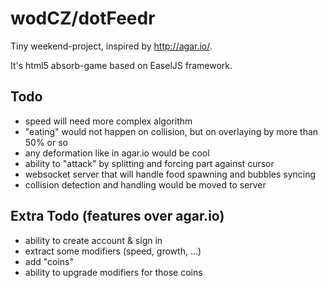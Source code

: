 # wodCZ/dotFeedr

Tiny weekend-project, inspired by http://agar.io/.

It's html5 absorb-game based on EaselJS framework.

## Todo
 - speed will need more complex algorithm
 - "eating" would not happen on collision, but on overlaying by more than 50% or so
 - any deformation like in agar.io would be cool
 - ability to "attack" by splitting and forcing part against cursor
 - websocket server that will handle food spawning and bubbles syncing
 - collision detection and handling would be moved to server


## Extra Todo (features over agar.io)
 - ability to create account & sign in
 - extract some modifiers (speed, growth, ...)
 - add "coins"
 - ability to upgrade modifiers for those coins
